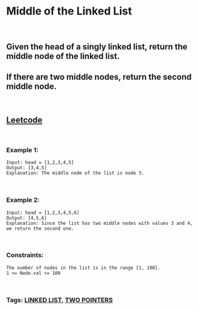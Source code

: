# Middle of the Linked List

<br>

## Given the head of a singly linked list, return the middle node of the linked list.

## If there are two middle nodes, return the second middle node.

<br>

## [Leetcode](https://leetcode.com/problems/middle-of-the-linked-list/)

<br>

### Example 1:
```
Input: head = [1,2,3,4,5]
Output: [3,4,5]
Explanation: The middle node of the list is node 3.
```
<br>

### Example 2:
```
Input: head = [1,2,3,4,5,6]
Output: [4,5,6]
Explanation: Since the list has two middle nodes with values 3 and 4, we return the second one.
``` 
<br>

### Constraints:
```
The number of nodes in the list is in the range [1, 100].
1 <= Node.val <= 100
```

<br>

### Tags: [LINKED LIST](https://leetcode.com/tag/linked-list/), [TWO POINTERS](https://leetcode.com/tag/two-pointers/)
